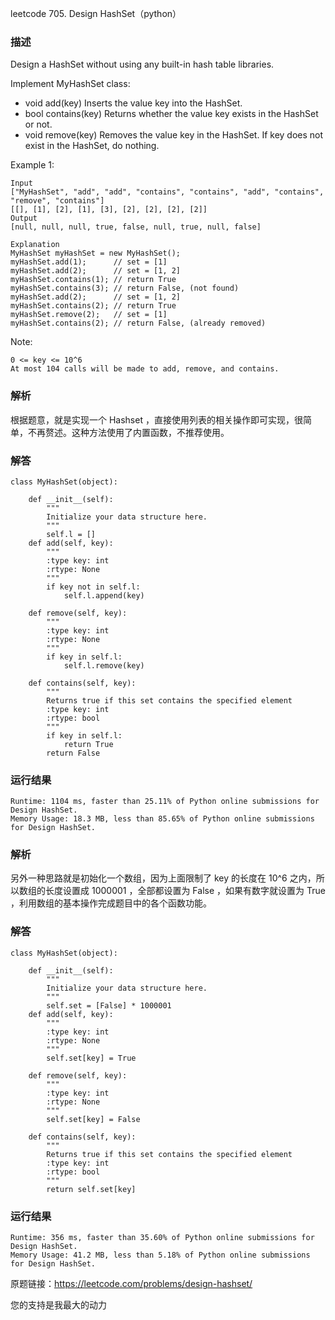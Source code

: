 leetcode  705. Design HashSet（python）

### 描述

Design a HashSet without using any built-in hash table libraries.

Implement MyHashSet class:

* void add(key) Inserts the value key into the HashSet.
* bool contains(key) Returns whether the value key exists in the HashSet or not.
* void remove(key) Removes the value key in the HashSet. If key does not exist in the HashSet, do nothing.




Example 1:

	Input
	["MyHashSet", "add", "add", "contains", "contains", "add", "contains", "remove", "contains"]
	[[], [1], [2], [1], [3], [2], [2], [2], [2]]
	Output
	[null, null, null, true, false, null, true, null, false]
	
	Explanation
	MyHashSet myHashSet = new MyHashSet();
	myHashSet.add(1);      // set = [1]
	myHashSet.add(2);      // set = [1, 2]
	myHashSet.contains(1); // return True
	myHashSet.contains(3); // return False, (not found)
	myHashSet.add(2);      // set = [1, 2]
	myHashSet.contains(2); // return True
	myHashSet.remove(2);   // set = [1]
	myHashSet.contains(2); // return False, (already removed)

	


Note:

	0 <= key <= 10^6
	At most 104 calls will be made to add, remove, and contains.



### 解析


根据题意，就是实现一个 Hashset ，直接使用列表的相关操作即可实现，很简单，不再赘述。这种方法使用了内置函数，不推荐使用。

### 解答
				

	class MyHashSet(object):
	
	    def __init__(self):
	        """
	        Initialize your data structure here.
	        """
	        self.l = []
	    def add(self, key):
	        """
	        :type key: int
	        :rtype: None
	        """
	        if key not in self.l:
	            self.l.append(key)
	
	    def remove(self, key):
	        """
	        :type key: int
	        :rtype: None
	        """
	        if key in self.l:
	            self.l.remove(key)
	        
	    def contains(self, key):
	        """
	        Returns true if this set contains the specified element
	        :type key: int
	        :rtype: bool
	        """
	        if key in self.l:
	            return True
	        return False
	
	

            	      
			
### 运行结果

	
	Runtime: 1104 ms, faster than 25.11% of Python online submissions for Design HashSet.
	Memory Usage: 18.3 MB, less than 85.65% of Python online submissions for Design HashSet.
### 解析


另外一种思路就是初始化一个数组，因为上面限制了 key 的长度在 10^6 之内，所以数组的长度设置成 1000001 ，全部都设置为 False ，如果有数字就设置为 True ，利用数组的基本操作完成题目中的各个函数功能。

### 解答
	class MyHashSet(object):
	
	    def __init__(self):
	        """
	        Initialize your data structure here.
	        """
	        self.set = [False] * 1000001
	    def add(self, key):
	        """
	        :type key: int
	        :rtype: None
	        """
	        self.set[key] = True
	
	    def remove(self, key):
	        """
	        :type key: int
	        :rtype: None
	        """
	        self.set[key] = False
	        
	    def contains(self, key):
	        """
	        Returns true if this set contains the specified element
	        :type key: int
	        :rtype: bool
	        """
	        return self.set[key]
	


### 运行结果

	Runtime: 356 ms, faster than 35.60% of Python online submissions for Design HashSet.
	Memory Usage: 41.2 MB, less than 5.18% of Python online submissions for Design HashSet.

原题链接：https://leetcode.com/problems/design-hashset/



您的支持是我最大的动力
